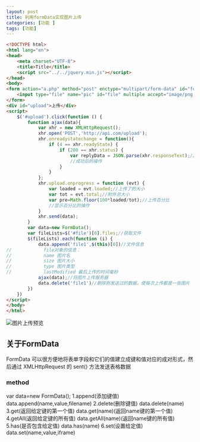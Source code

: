 ```yaml
---
layout: post
title: 利用formData实现图片上传
categories: [功能 ]
tags: [功能]
---
```



```html
<!DOCTYPE html>
<html lang="en">
<head>
    <meta charset="UTF-8">
    <title>Title</title>
    <script src="../../jquery.min.js"></script>
</head>
<body>
<form action="a.php" method="post" enctype="multipart/form-data" id="form">
    <input type="file" name="pic" id="file" multiple accept="image/png,image/jpg,image/jpeg,image/gif">
</form>
<div id="upload">上传</div>
<script>
    $('#upload').click(function () {
        function ajax(data){
            var xhr = new XMLHttpRequest();
            xhr.open('POST','http://api.com/upload');
            xhr.onreadystatechange = function(){
                if (4 == xhr.readyState) {
                    if (200 == xhr.status) {
                        var replyData = JSON.parse(xhr.responseText);//返回的json数据
                        //成功后的操作
                    }
                }
            };
            xhr.upload.onprogress = function (evt) {
                var loaded = evt.loaded;//上传了的大小
                var tot = evt.total;//附件总大小
                var pre=Math.floor(100*loaded/tot);//上传百分比
                //显示百分比的操作
            }
            xhr.send(data);
        }
        var data=new FormData();
        var fileLists=$('#file')[0].files;//获取文件
        $(fileLists).each(function (i) {
            data.append('file1',$(this)[0])//文件信息
//            file对象的信息：
//            name 图片名
//            size 图片大小
//            type 图片类型
//            lastModified 最后上传的时间毫秒
            ajax(data);//将图片上传服务器
            data.delete('file1')//删除刚发送过的数据，使每次上传都是一张图片   safari会报错
        })
    })
</script>
</body>
</html>
```



  
![图片上传预览][1]


  [1]: http://od6qpmkyu.bkt.clouddn.com/wuhongshan/md/%E5%9B%BE%E7%89%87%E4%B8%8A%E4%BC%A0%E9%A2%84%E8%A7%881.png
  
  
  
## 关于FormData

FormData 可以很方便地将表单字段和它们的值建立成键和值对应的成对形式，然后通过 XMLHttpRequest 的 sent() 方法发送表格数据

### method

var data=new FormData();
1.append(添加键值)
data.append(name,value,filename)
2.delete(删除键值)
data.delete(name)
3.get(返回给定键的第一个值)
data.get(name)(返回name键的第一个值)
4.getAll(返回给定键的所有值)
data.getAll(name)(返回name键的所有值)
5.has(是否包含给定值)
data.has(name)
6.set(设置给定值)
data.set(name,value,iframe)



  
  
